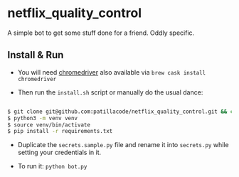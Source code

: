 # netflix_quality_control

A simple bot to get some stuff done for a friend.
Oddly specific.

## Install & Run

- You will need [chromedriver](https://sites.google.com/a/chromium.org/chromedriver/home) also available via `brew cask install chromedriver`

- Then run the `install.sh` script or manually do the usual dance:
```bash

$ git clone git@github.com:patillacode/netflix_quality_control.git && cd netflix_quality_control
$ python3 -m venv venv
$ source venv/bin/activate
$ pip install -r requirements.txt
```

- Duplicate the `secrets.sample.py` file and rename it into `secrets.py` while setting your credentials in it.

- To run it: `python bot.py`

